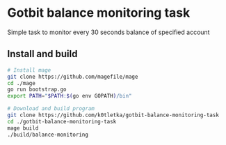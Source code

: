 # Gotbit balance monitoring task

Simple task to monitor every 30 seconds balance of specified account

## Install and build
```bash
# Install mage
git clone https://github.com/magefile/mage
cd ./mage
go run bootstrap.go
export PATH="$PATH:$(go env GOPATH)/bin"

# Download and build program
git clone https://github.com/k0tletka/gotbit-balance-monitoring-task
cd ./gotbit-balance-monitoring-task
mage build
./build/balance-monitoring
```
